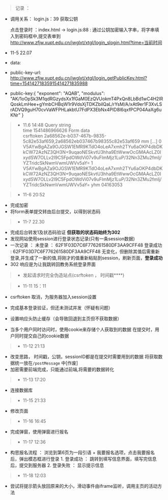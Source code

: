>记录 ： 

- 调用关系：
    login.js：39  获取公钥

   点击登录时 ：index.html 
    -> login.js:88 : 通过公钥加密输入字串，将字串填入到密码框中,提交表单到
      http://www.zfjw.xupt.edu.cn/jwglxt/xtgl/login_slogin.html?time=当前时间

- 11-5  22.07

- data:
- public-key-url: http://www.zfjw.xupt.edu.cn/jwglxt/xtgl/login_getPublicKey.html?time=15414271835915414271835988
- public-key:{
  "exponent":
    "AQAB",
  "modulus":
    "AK/1oOpSk3M1qdRGzydsXx1fGaM0EzQVUokmT4PxQn8LbBd1wC4H2IRQoskLmHee+gYmbCHBqW1r9VdsXjTDKZbilQaL/rYsM/A/xAt9er1F3XvLSrADVQ9guH70cvVaWFPHLakbtU7FdPX3EbNx4PID8l6qxfPCP04AaXg6uKNr"
}

>- 11.6 14:48
Query string	
time	1541486966626
Form data	
csrftoken	2a68562e-b037-467b-9835-5c82e53af659,2a68562eb037467b98355c82e53af659
mm	[…]
0	V5AYwBgAZa9OJGSW1EMR9KTdO4oLeA7xmh2TYu6aOKP4dbDKkCW72AzNZ3QH3N+9uqaoNESkvtU3hha9EtWwwOcGMAAcLZ0IxydSW7OLLv2I9C5FpdOWdVi07v9uFlmMjz1LuP/32Nn3ZMu2fmIj/YZTridcSkNwmVwmUWVv5aY=
1	V5AYwBgAZa9OJGSW1EMR9KTdO4oLeA7xmh2TYu6aOKP4dbDKkCW72AzNZ3QH3N+9uqaoNESkvtU3hha9EtWwwOcGMAAcLZ0IxydSW7OLLv2I9C5FpdOWdVi07v9uFlmMjz1LuP/32Nn3ZMu2fmIj/YZTridcSkNwmVwmUWVv5aY=
yhm	04163053


>- 11-6 20:52
- 完成加密
- 将form表单提交转由后台提交，以得到状态码

>- 11-7 22.30
- 完成后台转发1及状态码验证
    **但获取的状态码始终为302**
- 发现网站使用session进行登录状态记录(只有一条session数据)
- 一次记录 ： 
    未登录 ： 62F1F03D7C6F776261580DF3AA9CFF48
    登录成功 : 62F1F03D7C6F776261580DF3AA9CFF48
    无变化，但删除其值后需重新登录,并生成了一新的值,将刚才的值重新粘贴到session，刷新页面，**登录成功**
- 302 响应是为让我跳转回教务系统登录界面


>- 发起请求时完全伪造站点(csrftoken ， 时间戳****)


>- 11-11 15：11
- csrftoken 取消，为服务器加入session设置
- 完成基本登录验证，但还未测试并发（怀疑有问题）
- 设置响应头防止缓存（会导致回退到主页但不获取数据）

- 当多个用户同时访问时，使用cookie来存储个人获取到的数据
在提交时，用户同时提交自己的cookie数据

>- 11-12 21:13
- 改变思路， 时间戳，公钥，sessionID都是在提交时需要用到的数据
    将获取数据统一放在`/postMessage` 中[作废]
- 加密需要前端完成，只能通过前端,将需要的数据转化

>- 11-13 17:20
- 连接数据库

>- 11-15 21:33
- 修改页面

>- 11-16 16:45
- 完成弹窗，使用弹窗进行报名

>- 11-17 12:36
- 构思报名流程 ：
 浏览到第6页为一段引语 + 我要报名选项，点击我要报名后，弹出模态框进行登录
        1. 登录成功 ： 跳转到填写信息界面，填写完信息后，提交到服务器
        2. 登录失败 ： 显示提示信息

>- 11-18 12:03
- 尝试将提示箭头放回原来的大小，滑动事件由iframe监听，调用主页的活动方法
